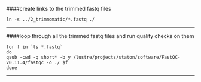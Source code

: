 ####create links to the trimmed fastq files
```
ln -s ../2_trimmomatic/*.fastq ./
```
---
####loop through all the trimmed fastq files and run quality checks on them
```
for f in `ls *.fastq`
do
qsub -cwd -q short* -b y /lustre/projects/staton/software/FastQC-v0.11.4/fastqc -o ./ $f
done
```
---
